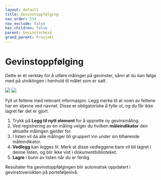 ```yaml
---
layout: default
title: Gevinstoppfølging
nav_order: 514
nav_exclude: false
has_children: false
parent: Gevinstarbeid
grand_parent: Prosjekt
---
```


# Gevinstoppfølging

Dette er et verktøy for å utføre målinger på gevinster, sånn at du kan følge med på utviklingen i henhold til målet som er satt.

![](./media/514-Gevinstoppfølgning.png)
![](./media/514-GevinstoppfølgningNy.png)

Fyll ut feltene med relevant informasjon. Legg merke til at noen av feltene har en stjerne ved navnet. Disse er obligatoriske å fylle ut, og du får ikke lagret før det er gjort.
1. Trykk på **Legg til nytt element** for å opprette ny gevinsmåling.
2. Ved registrering av en måling velger du hvilken **måleindikator** den aktuelle målingen gjelder for.
3. I listen vil da alle målinger bli gruppert inn under sin tilhørende måleindikator.
4. **Vedlegg** kan legges til. Merk at disse vedleggene bare vil bli lagret i denne listen, og blir ikke vist i dokumentbiblioteket.
5. **Lagre** i bunn av listen når du er ferdig

Resultater fra gevinstoppfølgingen blir automatisk oppdatert i gevinstoversikten på porteføljenivå.

